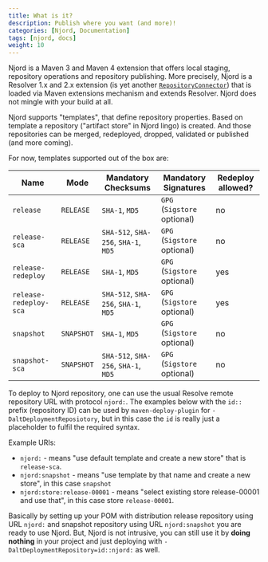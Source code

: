```yaml
---
title: What is it?
description: Publish where you want (and more)!
categories: [Njord, Documentation]
tags: [njord, docs]
weight: 10
---
```


Njord is a Maven 3 and Maven 4 extension that offers local staging, repository operations and repository publishing. 
More precisely, Njord is a Resolver 1.x and 2.x extension (is yet another [`RepositoryConnector`](https://github.com/apache/maven-resolver/blob/fb6e59027cfce9c9fce6f4e4f6d310c1a7ee906c/maven-resolver-spi/src/main/java/org/eclipse/aether/spi/connector/RepositoryConnector.java)) 
that is loaded via Maven extensions mechanism and extends Resolver. Njord does not mingle with your build at all.

Njord supports "templates", that define repository properties. Based on template a repository ("artifact store" in
Njord lingo) is created. And those repositories can be merged, redeployed, dropped, validated or published (and 
more coming).

For now, templates supported out of the box are:

| Name                   | Mode       | Mandatory Checksums                  | Mandatory Signatures        | Redeploy allowed? |
|------------------------|------------|--------------------------------------|-----------------------------|-------------------|
| `release`              | `RELEASE`  | `SHA-1`, `MD5`                       | `GPG` (`Sigstore` optional) | no                |
| `release-sca`          | `RELEASE`  | `SHA-512`, `SHA-256`, `SHA-1`, `MD5` | `GPG` (`Sigstore` optional) | no                |
| `release-redeploy`     | `RELEASE`  | `SHA-1`, `MD5`                       | `GPG` (`Sigstore` optional) | yes               |
| `release-redeploy-sca` | `RELEASE`  | `SHA-512`, `SHA-256`, `SHA-1`, `MD5` | `GPG` (`Sigstore` optional) | yes               |
| `snapshot`             | `SNAPSHOT` | `SHA-1`, `MD5`                       | `GPG` (`Sigstore` optional) | no                |
| `snapshot-sca`         | `SNAPSHOT` | `SHA-512`, `SHA-256`, `SHA-1`, `MD5` | `GPG` (`Sigstore` optional) | no                |

To deploy to Njord repository, one can use the usual Resolve remote repository URL with protocol `njord:`.
The examples below with the `id::` prefix (repository ID) can be used by `maven-deploy-plugin` for 
`-DaltDeploymentReposiotory`, but in this case the `id` is really just a placeholder to fulfil the required
syntax.

Example URIs:
* `njord:` - means "use default template and create a new store" that is `release-sca`.
* `njord:snapshot` - means "use template by that name and create a new store", in this case `snapshot`
* `njord:store:release-00001` - means "select existing store release-00001 and use that", in this case store `release-00001`.

Basically by setting up your POM with distribution release repository using URL `njord:` and snapshot repository 
using URL `njord:snapshot` you are ready to use Njord. But, Njord is not intrusive, you can still use it by
**doing nothing** in your project and just deploying with `-DaltDeploymentRepository=id::njord:` as well.